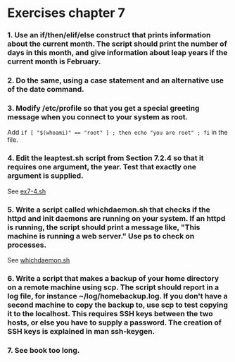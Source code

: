 # Exercises chapter 7
### 1. Use an if/then/elif/else construct that prints information about the current month. The script should print the number of days in this month, and give information about leap years if the current month is February.

### 2. Do the same, using a case statement and an alternative use of the date command.

### 3. Modify /etc/profile so that you get a special greeting message when you connect to your system as root.
Add `if [ "$(whoami)" == "root" ] ; then echo "you are root" ; fi` in the file.

### 4. Edit the leaptest.sh script from Section 7.2.4 so that it requires one argument, the year. Test that exactly one argument is supplied.
See [ex7-4.sh](/shell-scripts/ex7-4.sh)

### 5. Write a script called whichdaemon.sh that checks if the httpd and init daemons are running on your system. If an httpd is running, the script should print a message like, "This machine is running a web server." Use ps to check on processes.
See [whichdaemon.sh](/shell-scripts/whichdaemon.sh)

### 6. Write a script that makes a backup of your home directory on a remote machine using scp. The script should report in a log file, for instance ~/log/homebackup.log. If you don't have a second machine to copy the backup to, use scp to test copying it to the localhost. This requires SSH keys between the two hosts, or else you have to supply a password. The creation of SSH keys is explained in man ssh-keygen.

### 7. See book too long.

